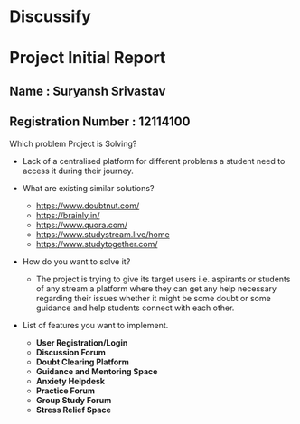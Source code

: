 # Discussify
# Project Initial Report

## Name : Suryansh Srivastav
## Registration Number : 12114100

 Which problem Project is Solving?

  - Lack of a centralised platform for different problems a student need to access it during their journey.

- What are existing similar solutions?

  - https://www.doubtnut.com/
  - https://brainly.in/
  - https://www.quora.com/
  - https://www.studystream.live/home
  - https://www.studytogether.com/

- How do you want to solve it?

  - The project is trying to give its target users i.e. aspirants or students of any stream a platform where they can get any help necessary regarding their issues whether it might be some doubt or some guidance and help students connect with each other.


- List of features you want to implement.
  - **User Registration/Login**
  - **Discussion Forum**
  - **Doubt Clearing Platform**
  - **Guidance and Mentoring Space**
  - **Anxiety Helpdesk**
  - **Practice Forum**
  - **Group Study Forum**
  - **Stress Relief Space**